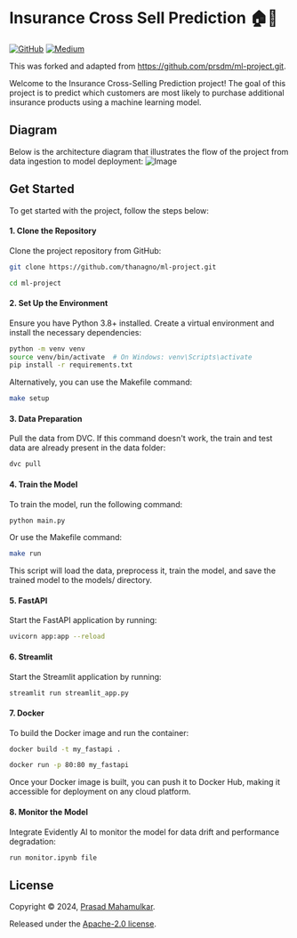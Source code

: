 # Insurance Cross Sell Prediction 🏠🏥
[![GitHub](https://img.shields.io/badge/GitHub-code-blue?style=flat&logo=github&logoColor=white&color=red)](https://github.com/prsdm/mlops-project) [![Medium](https://img.shields.io/badge/Medium-view_article-green?style=flat&logo=medium&logoColor=white&color=green)](https://medium.com/@prasadmahamulkar/machine-learning-operations-mlops-for-beginners-a5686bfe02b2)

This was forked and adapted from https://github.com/prsdm/ml-project.git.

Welcome to the Insurance Cross-Selling Prediction project! The goal of this project is to predict which customers are most likely to purchase additional insurance products using a machine learning model.


## Diagram
Below is the architecture diagram that illustrates the flow of the project from data ingestion to model deployment:
![Image](docs/mlops.jpg)

## Get Started
To get started with the project, follow the steps below:

#### 1. Clone the Repository
Clone the project repository from GitHub:
```bash
git clone https://github.com/thanagno/ml-project.git
```
```bash
cd ml-project
```
#### 2. Set Up the Environment
Ensure you have Python 3.8+ installed. Create a virtual environment and install the necessary dependencies:
```bash
python -m venv venv
source venv/bin/activate  # On Windows: venv\Scripts\activate
pip install -r requirements.txt
```
Alternatively, you can use the Makefile command:
```bash
make setup
```
#### 3. Data Preparation
Pull the data from DVC. If this command doesn't work, the train and test data are already present in the data folder:
```bash
dvc pull
```

#### 4. Train the Model
To train the model, run the following command:

```bash
python main.py 
```
Or use the Makefile command:

```bash
make run
```
This script will load the data, preprocess it, train the model, and save the trained model to the models/ directory.

#### 5. FastAPI
Start the FastAPI application by running:

```bash
uvicorn app:app --reload
```

#### 6. Streamlit
Start the Streamlit application by running:

```bash
streamlit run streamlit_app.py
```

#### 7. Docker
To build the Docker image and run the container:

```bash
docker build -t my_fastapi .
```
```bash
docker run -p 80:80 my_fastapi
```
Once your Docker image is built, you can push it to Docker Hub, making it accessible for deployment on any cloud platform.
#### 8. Monitor the Model
Integrate Evidently AI to monitor the model for data drift and performance degradation:

```bash
run monitor.ipynb file
```

## License

Copyright © 2024, [Prasad Mahamulkar](https://github.com/prsdm).

Released under the [Apache-2.0 license](LICENSE).